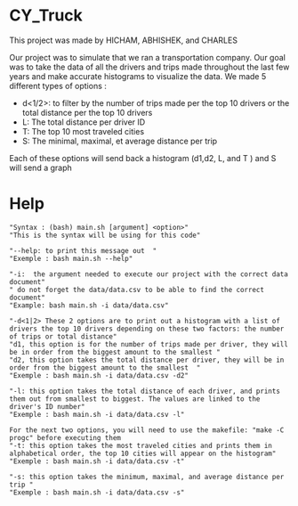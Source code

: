 # CY_Truck
This project was made by HICHAM, ABHISHEK, and CHARLES

Our project was to simulate that we ran a transportation company. Our goal was to take the data of all the drivers and trips made throughout the last few years and make accurate histograms to visualize the data.
We made 5 different types of options : 
  - d<1/2>: to filter by the number of trips made per the top 10 drivers or the total distance per the top 10 drivers
  - L: The total distance per driver ID
  - T: The top 10 most traveled cities 
  - S: The minimal, maximal, et average distance per trip 

Each of these options will send back a histogram (d1,d2, L, and T ) and S will send a graph

# Help

```
"Syntax : (bash) main.sh [argument] <option>"
"This is the syntax will be using for this code"

"--help: to print this message out  " 
"Exemple : bash main.sh --help"

"-i:  the argument needed to execute our project with the correct data document"
" do not forget the data/data.csv to be able to find the correct document"
"Example: bash main.sh -i data/data.csv"

"-d<1|2> These 2 options are to print out a histogram with a list of drivers the top 10 drivers depending on these two factors: the number of trips or total distance"
"d1, this option is for the number of trips made per driver, they will be in order from the biggest amount to the smallest "                                                                                
"d2, this option takes the total distance per driver, they will be in order from the biggest amount to the smallest  "
"Exemple : bash main.sh -i data/data.csv -d2"

"-l: this option takes the total distance of each driver, and prints them out from smallest to biggest. The values are linked to the driver's ID number"
"Exemple : bash main.sh -i data/data.csv -l"

For the next two options, you will need to use the makefile: "make -C progc" before executing them
"-t: this option takes the most traveled cities and prints them in alphabetical order, the top 10 cities will appear on the histogram"
"Exemple : bash main.sh -i data/data.csv -t"

"-s: this option takes the minimum, maximal, and average distance per trip "
"Exemple : bash main.sh -i data/data.csv -s"
```
   
